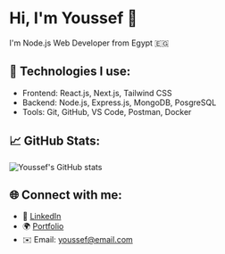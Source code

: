 # Hi, I'm Youssef 👋

I'm Node.js Web Developer from Egypt 🇪🇬

## 🚀 Technologies I use:
- Frontend: React.js, Next.js, Tailwind CSS
- Backend: Node.js, Express.js, MongoDB, PosgreSQL
- Tools: Git, GitHub, VS Code, Postman, Docker

## 📈 GitHub Stats:
![Youssef's GitHub stats](https://github-readme-stats.vercel.app/api?username=Youssef-joe&show_icons=true&theme=tokyonight)

## 🌐 Connect with me:
- 💼 [LinkedIn]([https://www.linkedin.com/in/your-link/](https://www.linkedin.com/in/youssef-ali-7792b21b3/))
- 🌍 [Portfolio](#)
- ✉️ Email: youssef@email.com

